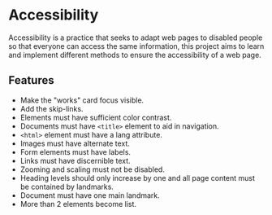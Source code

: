 # Accessibility

Accessibility is a practice that seeks to adapt web pages to disabled people so that everyone can access the same information, this project aims to learn and implement different methods to ensure the accessibility of a web page.

## Features

- Make the "works" card focus visible.
- Add the skip-links.
- Elements must have sufficient color contrast.
- Documents must have `<title>` element to aid in navigation.
- `<html>` element must have a lang attribute.
- Images must have alternate text.
- Form elements must have labels.
- Links must have discernible text.
- Zooming and scaling must not be disabled.
- Heading levels should only increase by one and all page content must be contained by landmarks.
- Document must have one main landmark.
- More than 2 elements become list.
